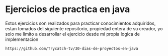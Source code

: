 # Ejercicios de practica en java

Estos ejercicios son realizados para practicar conocimientos adquiridos, estan tomados del siguiente repositorio, propiedad entera de su creador, yo solo me limito a desarrollar el ejercicio desde mi propia logica de implementacion

    https://github.com/Trycatch-tv/30-dias-de-proyectos-en-java
